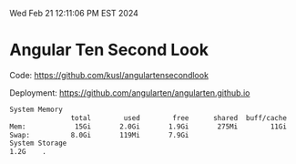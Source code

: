 Wed Feb 21 12:11:06 PM EST 2024

# Angular Ten Second Look

Code: https://github.com/kusl/angulartensecondlook

Deployment: https://github.com/angularten/angularten.github.io

```bash
System Memory
               total        used        free      shared  buff/cache   available
Mem:            15Gi       2.0Gi       1.9Gi       275Mi        11Gi        13Gi
Swap:          8.0Gi       119Mi       7.9Gi
System Storage
1.2G	.
```
```bash
